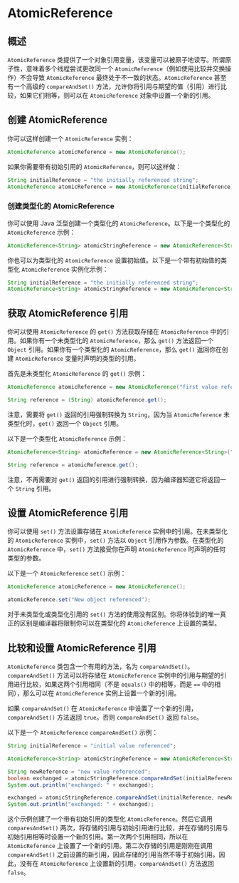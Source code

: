 # AtomicReference

## 概述
`AtomicReference` 类提供了一个对象引用变量，该变量可以被原子地读写。所谓原子性，意味着多个线程尝试更改同一个 `AtomicReference`（例如使用比较并交换操作）不会导致 `AtomicReference` 最终处于不一致的状态。`AtomicReference` 甚至有一个高级的 `compareAndSet()` 方法，允许你将引用与期望的值（引用）进行比较，如果它们相等，则可以在 `AtomicReference` 对象中设置一个新的引用。

## 创建 AtomicReference

你可以这样创建一个 `AtomicReference` 实例：

```java
AtomicReference atomicReference = new AtomicReference();

```

如果你需要带有初始引用的 `AtomicReference`，则可以这样做：

```java
String initialReference = "the initially referenced string";
AtomicReference atomicReference = new AtomicReference(initialReference);

```

### 创建类型化的 AtomicReference

你可以使用 Java 泛型创建一个类型化的 `AtomicReference`。以下是一个类型化的 `AtomicReference` 示例：

```java
AtomicReference<String> atomicStringReference = new AtomicReference<String>();

```

你也可以为类型化的 `AtomicReference` 设置初始值。以下是一个带有初始值的类型化 `AtomicReference` 实例化示例：

```java
String initialReference = "the initially referenced string";
AtomicReference<String> atomicStringReference = new AtomicReference<String>(initialReference);

```

## 获取 AtomicReference 引用

你可以使用 `AtomicReference` 的 `get()` 方法获取存储在 `AtomicReference` 中的引用。如果你有一个未类型化的 `AtomicReference`，那么 `get()` 方法返回一个 `Object` 引用。如果你有一个类型化的 `AtomicReference`，那么 `get()` 返回你在创建 `AtomicReference` 变量时声明的类型的引用。

首先是未类型化 `AtomicReference` 的 `get()` 示例：

```java
AtomicReference atomicReference = new AtomicReference("first value referenced");

String reference = (String) atomicReference.get();

```

注意，需要将 `get()` 返回的引用强制转换为 `String`，因为当 `AtomicReference` 未类型化时，`get()` 返回一个 `Object` 引用。

以下是一个类型化 `AtomicReference` 示例：

```java
AtomicReference<String> atomicReference = new AtomicReference<String>("first value referenced");

String reference = atomicReference.get();

```

注意，不再需要对 `get()` 返回的引用进行强制转换，因为编译器知道它将返回一个 `String` 引用。

## 设置 AtomicReference 引用

你可以使用 `set()` 方法设置存储在 `AtomicReference` 实例中的引用。在未类型化的 `AtomicReference` 实例中，`set()` 方法以 `Object` 引用作为参数。在类型化的 `AtomicReference` 中，`set()` 方法接受你在声明 `AtomicReference` 时声明的任何类型的参数。

以下是一个 `AtomicReference` `set()` 示例：

```java
AtomicReference atomicReference = new AtomicReference();

atomicReference.set("New object referenced");

```

对于未类型化或类型化引用的 `set()` 方法的使用没有区别。你将体验到的唯一真正的区别是编译器将限制你可以在类型化的 `AtomicReference` 上设置的类型。

## 比较和设置 AtomicReference 引用

`AtomicReference` 类包含一个有用的方法，名为 `compareAndSet()`。`compareAndSet()` 方法可以将存储在 `AtomicReference` 实例中的引用与期望的引用进行比较，如果这两个引用相同（不是 `equals()` 中的相等，而是 `==` 中的相同），那么可以在 `AtomicReference` 实例上设置一个新的引用。

如果 `compareAndSet()` 在 `AtomicReference` 中设置了一个新的引用，`compareAndSet()` 方法返回 `true`。否则 `compareAndSet()` 返回 `false`。

以下是一个 `AtomicReference` `compareAndSet()` 示例：

```java
String initialReference = "initial value referenced";

AtomicReference<String> atomicStringReference = new AtomicReference<String>(initialReference);

String newReference = "new value referenced";
boolean exchanged = atomicStringReference.compareAndSet(initialReference, newReference);
System.out.println("exchanged: " + exchanged);

exchanged = atomicStringReference.compareAndSet(initialReference, newReference);
System.out.println("exchanged: " + exchanged);

```

这个示例创建了一个带有初始引用的类型化 `AtomicReference`。然后它调用 `comparesAndSet()` 两次，将存储的引用与初始引用进行比较，并在存储的引用与初始引用相等时设置一个新的引用。第一次两个引用相同，所以在 `AtomicReference` 上设置了一个新的引用。第二次存储的引用是刚刚在调用 `compareAndSet()` 之前设置的新引用，因此存储的引用当然不等于初始引用。因此，没有在 `AtomicReference` 上设置新的引用，`compareAndSet()` 方法返回 `false`。

